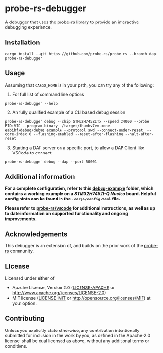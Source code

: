 # probe-rs-debugger

A debugger that uses the [probe-rs](https://github.com/probe-rs/probe-rs) library to provide an interactive debugging experience.

## Installation

```
cargo install --git https://github.com/probe-rs/probe-rs --branch dap probe-rs-debugger
```

## Usage

Assuming that `CARGO_HOME` is in your path, you can try any of the following:

1. For full list of command line options

```
probe-rs-debugger --help
``` 

2. An fully qualified example of a CLI based debug session

```
probe-rs-debugger debug --chip STM32H745ZITx --speed 24000 --probe PID:VID --program-binary ./target/thumbv7em-none-eabihf/debug/debug_example --protocol swd --connect-under-reset  --core-index 0 --flashing-enabled --reset-after-flashing --halt-after-reset
```

3. Starting a DAP server on a specific port, to allow a DAP Client like VSCode to connect 

```
probe-rs-debugger debug --dap --port 50001
```

## Additional information

**For a complete configuration, refer to this [debug-example](https://github.com/probe-rs/vscode/tree/master/debug_example) folder, which contains a working example on a _STM32H745ZI-Q Nucleo_ board. Helpful config hints can be found in the `.cargo/config.toml` file.**

**Please refer to [probe-rs/vscode](https://github.com/probe-rs/vscode) for additional instructions, as well as up to date information on supported functionality and ongoing improvements.**

## Acknowledgements

This debugger is an extension of, and builds on the prior work of the [probe-rs](https://github.com/probe-rs) community.

## License

Licensed under either of

 * Apache License, Version 2.0 ([LICENSE-APACHE](LICENSE-APACHE) or
   http://www.apache.org/licenses/LICENSE-2.0)
 * MIT license ([LICENSE-MIT](LICENSE-MIT) or
   http://opensource.org/licenses/MIT) at your option.

## Contributing

Unless you explicitly state otherwise, any contribution intentionally submitted
for inclusion in the work by you, as defined in the Apache-2.0 license, shall
be dual licensed as above, without any additional terms or conditions.


